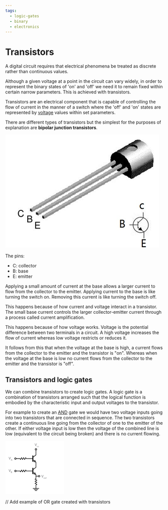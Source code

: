 ```yaml
---
tags:
  - logic-gates
  - binary
  - electronics
---
```


# Transistors

A digital circuit requires that electrical phenomena be treated as discrete
rather than continuous values.

Although a given voltage at a point in the circuit can vary widely, in order to
represent the binary states of 'on' and 'off' we need it to remain fixed within
certain narrow parameters. This is achieved with transistors.

Transistors are an electrical component that is capable of controlling the flow
of current in the manner of a switch where the 'off' and 'on' states are
represented by [voltage](Voltage.md) values within set parameters.

There are different types of transistors but the simplest for the purposes of
explanation are **bipolar junction transistors**.

![BJT transistor terminals](../img/bjt-terminals.jpg)

The pins:

- C: collector
- B: base
- E: emitter

Applying a small amount of current at the base allows a larger current to flow
from the collector to the emitter. Applying current to the base is like turning
the switch on. Removing this current is like turning the switch off.

This happens because of how current and voltage interact in a transistor. The
small base current controls the larger collector-emitter current through a
process called current amplification.

This happens because of how voltage works. Voltage is the potential difference
between two terminals in a circuit. A high voltage increases the flow of current
whereas low voltage restricts or reduces it.

It follows from this that when the voltage at the base is high, a current flows
from the collector to the emitter and the transistor is "on". Whereas when the
voltage at the base is low no current flows from the collector to the emitter
and the transistor is "off".

## Transistors and logic gates

We can combine transistors to create logic gates. A logic gate is a combination
of transistors arranged such that the logical function is embodied by the
characteristic input and output voltages to the transistor.

For example to create an [AND](Logic_gates.md#and-gate) gate we would have two
voltage inputs going into two transistors that are connected in sequence. The
two transistors create a continuous line going from the collector of one to the
emitter of the other. If either voltage input is low then the voltage of the
combined line is low (equivalent to the circuit being broken) and there is no
current flowing.

![](/img/and-transistor.png)

// Add example of OR gate created with transistors
